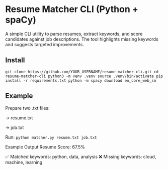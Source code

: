 # Resume Matcher CLI (Python + spaCy)

A simple CLI utility to parse resumes, extract keywords, and score candidates against job descriptions.
The tool highlights missing keywords and suggests targeted improvements.

## Install

`git clone https://github.com/YOUR_USERNAME/resume-matcher-cli.git
cd resume-matcher-cli
python3 -m venv .venv
source .venv/bin/activate
pip install -r requirements.txt
python -m spacy download en_core_web_sm`


## Example 

Prepare two .txt files:

-> resume.txt

-> job.txt

Run:
`python matcher.py resume.txt job.txt`

Example Output
Resume Score: 67.5%

✅ Matched keywords: python, data, analysis
❌ Missing keywords: cloud, machine, learning
